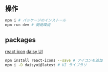 ## 操作

```bash
npm i # パッケージのインストール
npm run dev # 開発環境
```

## packages

[react icon](https://react-icons.github.io/react-icons/)
[daisy UI](https://daisyui.com/docs/install/)

```sh
npm install react-icons --save # アイコンを追加
npm i -D daisyui@latest # UI ライブラリ
```
